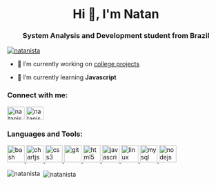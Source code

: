 <h1 align="center">Hi 👋, I'm Natan</h1>
<h3 align="center">System Analysis and Development student from Brazil</h3>

<p align="left"> <a href="https://twitter.com/natanista" target="blank"><img src="https://img.shields.io/twitter/follow/natanista?logo=twitter&style=for-the-badge" alt="natanista" /></a> </p>

- 🔭 I’m currently working on [college projects](https://github.com/BandTec/Health-Analytics)

- 🌱 I’m currently learning **Javascript**

<h3 align="left">Connect with me:</h3>
<p align="left">
<a href="https://twitter.com/natanista" target="blank"><img align="center" src="https://cdn.jsdelivr.net/npm/simple-icons@3.0.1/icons/twitter.svg" alt="natanista" height="30" width="40" /></a>
<a href="https://linkedin.com/in/natanista" target="blank"><img align="center" src="https://cdn.jsdelivr.net/npm/simple-icons@3.0.1/icons/linkedin.svg" alt="natanista" height="30" width="40" /></a>
</p>

<h3 align="left">Languages and Tools:</h3>
<p align="left"> <a href="https://www.gnu.org/software/bash/" target="_blank"> <img src="https://www.vectorlogo.zone/logos/gnu_bash/gnu_bash-icon.svg" alt="bash" width="40" height="40"/> </a> <a href="https://www.chartjs.org" target="_blank"> <img src="https://www.chartjs.org/media/logo-title.svg" alt="chartjs" width="40" height="40"/> </a> <a href="https://www.w3schools.com/css/" target="_blank"> <img src="https://devicons.github.io/devicon/devicon.git/icons/css3/css3-original-wordmark.svg" alt="css3" width="40" height="40"/> </a> <a href="https://git-scm.com/" target="_blank"> <img src="https://www.vectorlogo.zone/logos/git-scm/git-scm-icon.svg" alt="git" width="40" height="40"/> </a> <a href="https://www.w3.org/html/" target="_blank"> <img src="https://devicons.github.io/devicon/devicon.git/icons/html5/html5-original-wordmark.svg" alt="html5" width="40" height="40"/> </a> <a href="https://developer.mozilla.org/en-US/docs/Web/JavaScript" target="_blank"> <img src="https://devicons.github.io/devicon/devicon.git/icons/javascript/javascript-original.svg" alt="javascript" width="40" height="40"/> </a> <a href="https://www.linux.org/" target="_blank"> <img src="https://devicons.github.io/devicon/devicon.git/icons/linux/linux-original.svg" alt="linux" width="40" height="40"/> </a> <a href="https://www.mysql.com/" target="_blank"> <img src="https://devicons.github.io/devicon/devicon.git/icons/mysql/mysql-original-wordmark.svg" alt="mysql" width="40" height="40"/> </a> <a href="https://nodejs.org" target="_blank"> <img src="https://devicons.github.io/devicon/devicon.git/icons/nodejs/nodejs-original-wordmark.svg" alt="nodejs" width="40" height="40"/> </a> </p>

<p><img align="left" src="https://github-readme-stats.vercel.app/api/top-langs?username=natanista&show_icons=true&theme=dark&locale=en&layout=compact" alt="natanista" /></p>

<p>&nbsp;<img align="center" src="https://github-readme-stats.vercel.app/api?username=natanista&show_icons=true&theme=dark&locale=en" alt="natanista" /></p>


